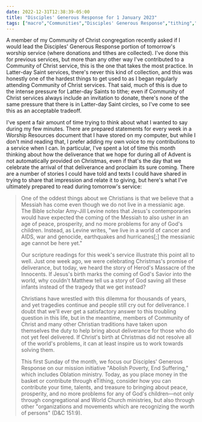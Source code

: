 ```yaml
---
date: 2022-12-31T12:38:39-05:00
title: "Disciples' Generous Response for 1 January 2023"
tags: ["macro","Communities","Disciples' Generous Response","tithing","Advent","Christmas","deliverance","Amy-Jill Levine","premillennialism"]
---
```

A member of my Community of Christ congregation recently asked if I would lead the Disciples' Generous Response portion of tomorrow's worship service (where donations and tithes are collected). I've done this for previous services, but more than any other way I've contributed to a Community of Christ service, this is the one that takes the most practice. In Latter-day Saint services, there's never this kind of collection, and this was honestly one of the hardest things to get used to as I began regularly attending Community of Christ services. That said, much of this is due to the intense pressure for Latter-day Saints to tithe; even if Community of Christ services always include an invitation to donate, there's none of the same pressure that there is in Latter-day Saint circles, so I've come to see this as an acceptable tradeoff. 

I've spent a fair amount of time trying to think about what I wanted to say during my few minutes. There are prepared statements for every week in a Worship Resources document that I have stored on my computer, but while I don't mind reading that, I prefer adding my own voice to my contributions to a service when I can. In particular, I've spent a lot of time this month thinking about how the deliverance that we hope for during all of Advent is not automatically provided on Christmas, even if that's the day that we celebrate the arrival of that deliverance and proclaim its sure coming. There are a number of stories I could have told and texts I could have shared in trying to share that impression and relate it to giving, but here's what I've ultimately prepared to read during tomorrow's service: 

> One of the oddest things about we Christians is that we believe that a Messiah has come even though we do not live in a messianic age. The Bible scholar Amy-Jill Levine notes that Jesus's contemporaries would have expected the coming of the Messiah to also usher in an age of peace, prosperity, and no more problems for any of God's children. Instead, as Levine writes, "we live in a world of cancer and AIDS, war and genocide, earthquakes and hurricanes[;] the messianic age cannot be here yet." 
> 
> Our scripture readings for this week's service illustrate this point all to well. Just one week ago, we were celebrating Christmas's promise of deliverance, but today, we heard the story of Herod's Massacre of the Innocents. If Jesus's birth marks the coming of God's Savior into the world, why couldn't Matthew tell us a story of God saving all these infants instead of the tragedy that we get instead? 
> 
> Christians have wrestled with this dilemma for thousands of years, and yet tragedies continue and people still cry out for deliverance. I doubt that we'll ever get a satisfactory answer to this troubling question in this life, but in the meantime, members of Community of Christ and many other Christian traditions have taken upon themselves the duty to help bring about deliverance for those who do not yet feel delivered. If Christ's birth at Christmas did not resolve all of the world's problems, it can at least inspire us to work towards solving them.
> 
>    This first Sunday of the month, we focus our Disciples' Generous Response on our mission initiative "Abolish Poverty, End Suffering," which includes Oblation ministry. Today, as you place money in the basket or contribute through eTithing, consider how you can contribute your time, talents, and treasure to bringing about peace, prosperity, and no more problems for any of God's children—not only through congregational and World Church ministries, but also through other "organizations and movements which are recognizing the worth of persons" (D&C 151:9).